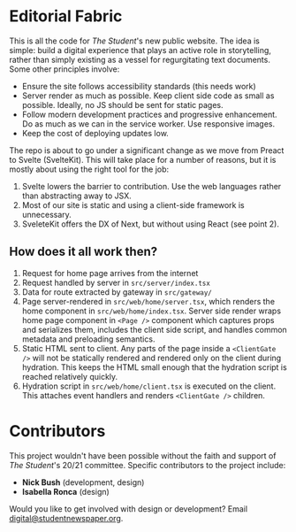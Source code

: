 # Editorial Fabric

This is all the code for _The Student_'s new public website. The idea is simple: build a digital experience that plays an active role in storytelling, rather than simply existing as a vessel for regurgitating text documents. Some other principles involve:

- Ensure the site follows accessibility standards (this needs work)
- Server render as much as possible. Keep client side code as small as possible. Ideally, no JS should be sent for static pages.
- Follow modern development practices and progressive enhancement. Do as much as we can in the service worker. Use responsive images.
- Keep the cost of deploying updates low.

The repo is about to go under a significant change as we move from Preact to Svelte (SvelteKit). This will take place for a number of reasons, but it is mostly about using the right tool for the job:
1. Svelte lowers the barrier to contribution. Use the web languages rather than abstracting away to JSX.
2. Most of our site is static and using a client-side framework is unnecessary.
3. SveleteKit offers the DX of Next, but without using React (see point 2).

## How does it all work then?

1. Request for home page arrives from the internet
2. Request handled by server in `src/server/index.tsx`
3. Data for route extracted by gateway in `src/gateway/`
4. Page server-rendered in `src/web/home/server.tsx`, which renders the home component in `src/web/home/index.tsx`. Server side render wraps home page component in `<Page />` component which captures props and serializes them, includes the client side script, and handles common metadata and preloading semantics.
5. Static HTML sent to client. Any parts of the page inside a `<ClientGate />` will not be statically rendered and rendered only on the client during hydration. This keeps the HTML small enough that the hydration script is reached relatively quickly.
6. Hydration script in `src/web/home/client.tsx` is executed on the client. This attaches event handlers and renders `<ClientGate />` children.

# Contributors

This project wouldn't have been possible without the faith and support of _The Student_'s 20/21 committee. Specific contributors to the project include:

- **Nick Bush** (development, design)
- **Isabella Ronca** (design)

Would you like to get involved with design or development? Email [digital@studentnewspaper.org](mailto:digital@studentnewspaper.org).
